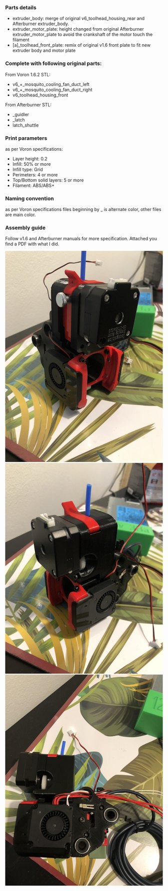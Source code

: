 ### Parts details

- extruder_body: merge of original v6_toolhead_housing_rear and Afterburner extruder_body.
- extruder_motor_plate: height changed from original Afterburner extruder_motor_plate to avoid the crankshaft of the motor touch  the filament
- [a]_toolhead_front_plate: remix of original v1.6 front plate to fit new extruder body and motor plate

### Complete with following original parts:

From Voron 1.6.2 STL:
- v6_+_mosquito_cooling_fan_duct_left
- v6_+_mosquito_cooling_fan_duct_right
- v6_toolhead_housing_front

From Afterburner STL:

- _guidler
- _latch
- latch_shuttle

### Print parameters

as per Voron specifications:

- Layer height: 0.2
- Infill: 50% or more
- Infill type: Grid
- Perimeters: 4 or more
- Top/Bottom solid layers: 5 or more
- Filament: ABS/ABS+

### Naming convention
as per Voron specifications files beginning by _ is alternate color, other files are main color.

### Assembly guide
Follow v1.6 and Afterburner manuals for more specification. Attached you find a PDF with what I did.

![1](./images/01.jpg?raw=true "")
![2](./images/02.jpg?raw=true "")
![3](./images/03.jpg?raw=true "")
